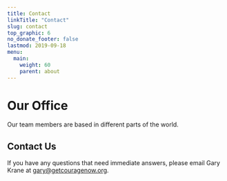 ```yaml
---
title: Contact
linkTitle: "Contact"
slug: contact
top_graphic: 6
no_donate_footer: false
lastmod: 2019-09-18
menu:
  main:
    weight: 60
    parent: about
---
```


# Our Office

Our team members are based in different parts of the world.  

## Contact Us

If you have any questions that need immediate answers, please email Gary Krane at
<a href="mailto:gary@getcouragenow.org">gary@getcouragenow.org</a>.
